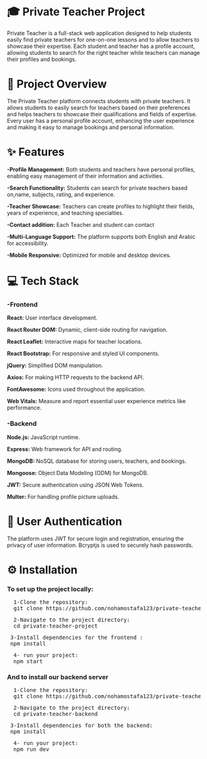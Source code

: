 <h1 style="font-weight: 700;">🎓 Private Teacher Project</h1>
Private Teacher is a full-stack web application designed to help students easily find private teachers for one-on-one lessons and to allow teachers to showcase their expertise. Each student and teacher has a profile account, allowing students to search for the right teacher while teachers can manage their profiles and bookings.

<h1 style="font-weight: 700;">📖 Project Overview</h1>
The Private Teacher platform connects students with private teachers. It allows students to easily search for teachers based on their preferences and helps teachers to showcase their qualifications and fields of expertise. Every user has a personal profile account, enhancing the user experience and making it easy to manage bookings and personal information.

<h1 style="font-weight: 700;">✨ Features</h1>
<p><strong>-Profile Management:</strong> Both students and teachers have personal profiles, enabling easy management of their information and activities.</p>
<p><strong>-Search Functionality:</strong> Students can search for private teachers based on,name, subjects, rating, and experience.</p>
<p><strong>-Teacher Showcase:</strong> Teachers can create profiles to highlight their fields, years of experience, and teaching specialties.</p>
<p><strong>-Contact addition:</strong> Each Teacher and student can contact</p>
<p><strong>-Multi-Language Support:</strong> The platform supports both English and Arabic for accessibility.</p>
<p><strong>-Mobile Responsive:</strong> Optimized for mobile and desktop devices.</p>

<h1 style="font-weight: 700;">💻 Tech Stack</h3>
<h3>-Frontend</h3>
<p><strong>React:</strong> User interface development.</p>
<p><strong>React Router DOM:</strong> Dynamic, client-side routing for navigation.</p>
<p><strong>React Leaflet:</strong> Interactive maps for teacher locations.</p>
<p><strong>React Bootstrap:</strong> For responsive and styled UI components.</p>
<p><strong>jQuery:</strong> Simplified DOM manipulation.</p>
<p><strong>Axios:</strong> For making HTTP requests to the backend API.</p>
<p><strong>FontAwesome:</strong> Icons used throughout the application.</p>
<p><strong>Web Vitals:</strong> Measure and report essential user experience metrics like performance.</p>

<h3>-Backend</h3>
<p><strong>Node.js:</strong> JavaScript runtime.</p>
<p><strong>Express:</strong> Web framework for API and routing.</p>
<p><strong>MongoDB:</strong> NoSQL database for storing users, teachers, and bookings.</p>
<p><strong>Mongoose:</strong> Object Data Modeling (ODM) for MongoDB.</p>
<p><strong>JWT:</strong> Secure authentication using JSON Web Tokens.</p>
<p><strong>Multer:</strong> For handling profile picture uploads.</p>

<h1 style="font-weight: 700;">📢 User Authentication</h1>
The platform uses JWT for secure login and registration, ensuring the privacy of user information. Bcryptjs is used to securely hash passwords.

<h1 style="font-weight: 700;">⚙️ Installation</h1>
<h3>To set up the project locally:</h3>
<pre>
  1-Clone the repository:
  git clone https://github.com/nohamostafa123/private-teacher-project.git</pre>
<pre>
  2-Navigate to the project directory:
  cd private-teacher-project
</pre>
<pre>
 3-Install dependencies for the frontend :
 npm install
</pre>
<pre>
  4- run your project:
  npm start
</pre>
<h3>And to install our backend server</h3>
<pre>
  1-Clone the repository:
  git clone https://github.com/nohamostafa123/private-teacher-backend.git
</pre>
<pre>
  2-Navigate to the project directory:
  cd private-teacher-backend
</pre>
<pre>
 3-Install dependencies for both the backend:
 npm install
</pre>
<pre>
  4- run your project:
  npm run dev
</pre>
